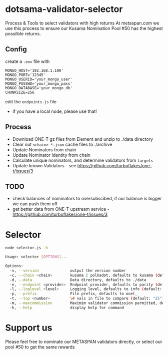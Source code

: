 # dotsama-validator-selector
Process &amp; Tools to select validators with high returns
At metaspan.com we use this process to ensure our Kusama Nomination Pool #50 has the highest possilble returns.

## Config

create a `.env` file with 

```
MONGO_HOST='192.168.1.100'
MONGO_PORT='12345'
MONGO_USERID='your_mongo_user'
MONGO_PASSWD='your_mongo_pass'
MONGO_DATABASE='your_mongo_db'
CHUNKSIZE=256
```

edit the `endpoints.js` file
- if you have a local node, please use that!

## Process

- Download ONE-T gz files from Element and unzip to ./data directory
- Clear out `<chain>-*.json` cache files to ./archive
- Update Nominators from chain
- Update Nominator Identity from chain
- Calculate unique nominators, and determine validators from `targets`
- Update known Validators - see https://github.com/turboflakes/one-t/issues/3

## TODO

- check balances of nominators to oversubscibed, if our balance is bigger we can push them off
- get better data from ONE-T upstream service - https://github.com/turboflakes/one-t/issues/3

# Selector

```bash
node selector.js -h

Usage: selector [OPTIONS]...

Options:
  -v, --version              output the version number
  -c, --chain <chain>        kusama | polkadot, defaults to kusama (default: "kusama")
  -d, --data                 Data directory, defaults to ./data
  -e, --endpoint <provider>  Endpoint provider, defaults to parity (default: "local")
  -l, --loglevel <level>     Logging level, defaults to info (default: "info")
  -p, --prefix               File prefix, defaults to onet_
  -t, --top <number>         \# vals in file to compare (default: "25")
  -m, --maxcommission        Maximim validator commission permitted, default 10
  -h, --help                 display help for command
```

# Support us

Please feel free to nominate our METASPAN validators directly, or select our pool #50 to get the same rewards
